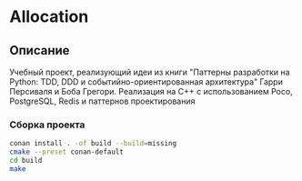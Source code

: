 # Allocation

## Описание
Учебный проект, реализующий идеи из книги "Паттерны разработки на Python: TDD, DDD и событийно-ориентированная архитектура" Гарри Персиваля и Боба Грегори.
Реализация на C++ с использованием Poco, PostgreSQL, Redis и паттернов проектирования


### Сборка проекта
```bash
conan install . -of build --build=missing
cmake --preset conan-default
cd build
make
```